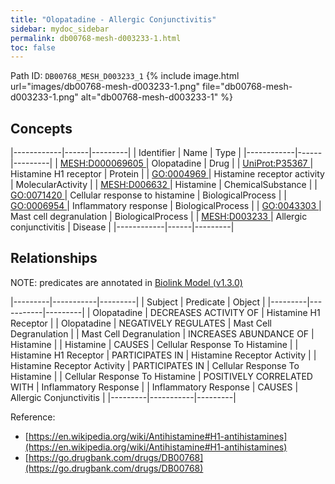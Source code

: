 ```yaml
---
title: "Olopatadine - Allergic Conjunctivitis"
sidebar: mydoc_sidebar
permalink: db00768-mesh-d003233-1.html
toc: false 
---
```



Path ID: `DB00768_MESH_D003233_1`
{% include image.html url="images/db00768-mesh-d003233-1.png" file="db00768-mesh-d003233-1.png" alt="db00768-mesh-d003233-1" %}

## Concepts

|------------|------|---------|
| Identifier | Name | Type    |
|------------|------|---------|
| <a href="https://identifiers.org/MESH:D000069605">MESH:D000069605 </a> | Olopatadine | Drug |
| <a href="https://identifiers.org/UniProt:P35367">UniProt:P35367 </a> | Histamine H1 receptor | Protein |
| <a href="https://identifiers.org/GO:0004969">GO:0004969 </a> | Histamine receptor activity | MolecularActivity |
| <a href="https://identifiers.org/MESH:D006632">MESH:D006632 </a> | Histamine | ChemicalSubstance |
| <a href="https://identifiers.org/GO:0071420">GO:0071420 </a> | Cellular response to histamine | BiologicalProcess |
| <a href="https://identifiers.org/GO:0006954">GO:0006954 </a> | Inflammatory response | BiologicalProcess |
| <a href="https://identifiers.org/GO:0043303">GO:0043303 </a> | Mast cell degranulation | BiologicalProcess |
| <a href="https://identifiers.org/MESH:D003233">MESH:D003233 </a> | Allergic conjunctivitis | Disease |
|------------|------|---------|

## Relationships


NOTE: predicates are annotated in <a href="https://github.com/biolink/biolink-model/releases/tag/v1.3.0">Biolink Model (v1.3.0)</a>

|---------|-----------|---------|
| Subject | Predicate | Object  |
|---------|-----------|---------|
| Olopatadine | DECREASES ACTIVITY OF | Histamine H1 Receptor |
| Olopatadine | NEGATIVELY REGULATES | Mast Cell Degranulation |
| Mast Cell Degranulation | INCREASES ABUNDANCE OF | Histamine |
| Histamine | CAUSES | Cellular Response To Histamine |
| Histamine H1 Receptor | PARTICIPATES IN | Histamine Receptor Activity |
| Histamine Receptor Activity | PARTICIPATES IN | Cellular Response To Histamine |
| Cellular Response To Histamine | POSITIVELY CORRELATED WITH | Inflammatory Response |
| Inflammatory Response | CAUSES | Allergic Conjunctivitis |
|---------|-----------|---------|

Reference: 
  - [https://en.wikipedia.org/wiki/Antihistamine#H1-antihistamines](https://en.wikipedia.org/wiki/Antihistamine#H1-antihistamines)
  - [https://go.drugbank.com/drugs/DB00768](https://go.drugbank.com/drugs/DB00768)

